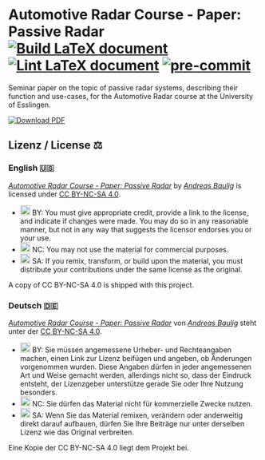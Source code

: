 # Automotive Radar Course - Paper: Passive Radar [![Build LaTeX document](https://github.com/ChiefGokhlayeh/AR-PassiveRadar/workflows/Build%20LaTeX%20document/badge.svg)](https://github.com/ChiefGokhlayeh/AR-PassiveRadar/actions?query=workflow%3A%22Build+LaTeX+document%22) [![Lint LaTeX document](https://github.com/ChiefGokhlayeh/AR-PassiveRadar/workflows/Lint%20LaTeX%20document/badge.svg)](https://github.com/ChiefGokhlayeh/AR-PassiveRadar/actions?query=workflow%3A%22Lint+LaTeX+document%22) [![pre-commit](https://github.com/ChiefGokhlayeh/AR-PassiveRadar/workflows/pre-commit/badge.svg)](https://github.com/ChiefGokhlayeh/AR-PassiveRadar/actions?query=workflow%3Apre-commit)

Seminar paper on the topic of passive radar systems, describing their function and use-cases, for the Automotive Radar course at the University of Esslingen.

[![Download PDF](https://shields.io/badge/-Download%20PDF-blue)](https://nightly.link/ChiefGokhlayeh/AR-PassiveRadar/workflows/build-latex-document/main)

## Lizenz / License ⚖

### English 🇺🇸

[_Automotive Radar Course - Paper: Passive Radar_](https://github.com/ChiefGokhlayeh/internship_hensoldt) by [_Andreas Baulig_](https://github.com/ChiefGokhlayeh) is licensed under [CC BY-NC-SA 4.0](https://creativecommons.org/licenses/by-nc-sa/4.0/deed.en).

-   <img src="https://creativecommons.org/images/deed/attribution_icon_blue_x2.png" alt="BY" width="20pt"/> BY: You must give appropriate credit, provide a link to the license, and indicate if changes were made. You may do so in any reasonable manner, but not in any way that suggests the licensor endorses you or your use.
-   <img src="https://creativecommons.org/images/deed/nc_blue_x2.png" alt="NC" width="20pt"/> NC: You may not use the material for commercial purposes.
-   <img src="https://creativecommons.org/images/deed/sa_blue_x2.png" alt="NC" width="20pt"/> SA: If you remix, transform, or build upon the material, you must distribute your contributions under the same license as the original.

A copy of CC BY-NC-SA 4.0 is shipped with this project.

### Deutsch 🇩🇪

[_Automotive Radar Course - Paper: Passive Radar_](https://github.com/ChiefGokhlayeh/internship_hensoldt) von [_Andreas Baulig_](https://github.com/ChiefGokhlayeh) steht unter der [CC BY-NC-SA 4.0](https://creativecommons.org/licenses/by-nc-sa/4.0/deed.de).

-   <img src="https://creativecommons.org/images/deed/attribution_icon_blue_x2.png" alt="BY" width="20pt"/> BY: Sie müssen angemessene Urheber- und Rechteangaben machen, einen Link zur Lizenz beifügen und angeben, ob Änderungen vorgenommen wurden. Diese Angaben dürfen in jeder angemessenen Art und Weise gemacht werden, allerdings nicht so, dass der Eindruck entsteht, der Lizenzgeber unterstütze gerade Sie oder Ihre Nutzung besonders.
-   <img src="https://creativecommons.org/images/deed/nc_blue_x2.png" alt="NC" width="20pt"/> NC: Sie dürfen das Material nicht für kommerzielle Zwecke nutzen.
-   <img src="https://creativecommons.org/images/deed/sa_blue_x2.png" alt="NC" width="20pt"/> SA: Wenn Sie das Material remixen, verändern oder anderweitig direkt darauf aufbauen, dürfen Sie Ihre Beiträge nur unter derselben Lizenz wie das Original verbreiten.

Eine Kopie der CC BY-NC-SA 4.0 liegt dem Projekt bei.
